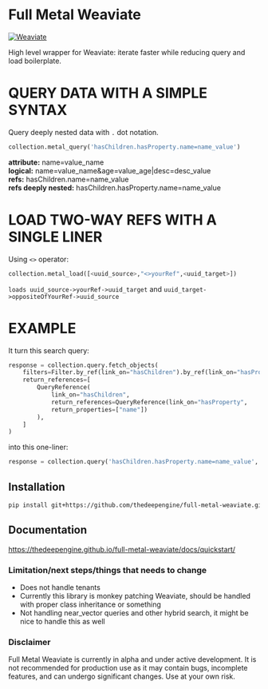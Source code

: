 # Full Metal Weaviate

[![Weaviate](https://img.shields.io/static/v1?label=Built%20with&message=Weaviate&color=green&style=flat-square)](https://weaviate.io/)

High level wrapper for Weaviate: iterate faster while reducing query and load boilerplate. 

# QUERY DATA WITH A SIMPLE SYNTAX

Query deeply nested data with `.` dot notation.

```python
collection.metal_query('hasChildren.hasProperty.name=name_value')
```

**attribute:** name=value_name  
**logical:** name=value_name&age=value_age|desc=desc_value  
**refs:** hasChildren.name=name_value  
**refs deeply nested:** hasChildren.hasProperty.name=name_value

# LOAD TWO-WAY REFS WITH A SINGLE LINER

Using `<>` operator:

```python
collection.metal_load([<uuid_source>,"<>yourRef",<uuid_target>])
```

`loads uuid_source->yourRef->uuid_target` and `uuid_target->oppositeOfYourRef->uuid_source`

# EXAMPLE

It turn this search query:

```python
response = collection.query.fetch_objects(
    filters=Filter.by_ref(link_on="hasChildren").by_ref(link_on="hasProperty").by_property('name').equal(name_value),
    return_references=[
        QueryReference(
            link_on="hasChildren",
            return_references=QueryReference(link_on="hasProperty", 
            return_properties=["name"])
        ),
    ]
)
```

into this one-liner:

```python
response = collection.query('hasChildren.hasProperty.name=name_value', 'hasChildren.hasProperty:name')
```

## Installation

```bash
pip install git+https://github.com/thedeepengine/full-metal-weaviate.git
```

## Documentation

https://thedeepengine.github.io/full-metal-weaviate/docs/quickstart/

### Limitation/next steps/things that needs to change

- Does not handle tenants
- Currently this library is monkey patching Weaviate, should be handled with proper class inheritance or something
- Not handling near_vector queries and other hybrid search, it might be nice to handle this as well

### Disclaimer

Full Metal Weaviate is currently in alpha and under active development. It is not recommended for production use as it may contain bugs, incomplete features, and can undergo significant changes. Use at your own risk.
